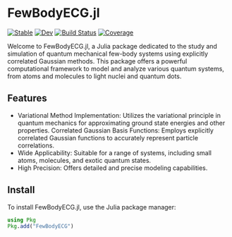 # FewBodyECG.jl

[![Stable](https://img.shields.io/badge/docs-stable-blue.svg)](https://JuliaFewBody.github.io/FewBodyECG.jl/stable/)
[![Dev](https://img.shields.io/badge/docs-dev-blue.svg)](https://JuliaFewBody.github.io/FewBodyECG.jl/dev/)
[![Build Status](https://github.com/JuliaFewBody/FewBodyECG.jl/actions/workflows/CI.yml/badge.svg?branch=main)](https://github.com/JuliaFewBody/FewBodyECG.jl/actions/workflows/CI.yml?query=branch%3Amain)
[![Coverage](https://codecov.io/gh/JuliaFewBody/FewBodyECG.jl/branch/main/graph/badge.svg)](https://codecov.io/gh/JuliaFewBody/FewBodyECG.jl)

Welcome to FewBodyECG.jl, a Julia package dedicated to the study and simulation of quantum mechanical few-body systems using explicitly correlated Gaussian methods. This package offers a powerful computational framework to model and analyze various quantum systems, from atoms and molecules to light nuclei and quantum dots.


## Features

- Variational Method Implementation: Utilizes the variational principle in quantum mechanics for approximating ground state energies and other properties.
Correlated Gaussian Basis Functions: Employs explicitly correlated Gaussian functions to accurately represent particle correlations.
- Wide Applicability: Suitable for a range of systems, including small atoms, molecules, and exotic quantum states.
- High Precision: Offers detailed and precise modeling capabilities.

## Install

To install FewBodyECG.jl, use the Julia package manager:

```julia
using Pkg
Pkg.add("FewBodyECG")
```
